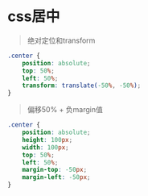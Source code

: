 # css居中

> 绝对定位和transform

```CSS
.center {
    position: absolute;
    top: 50%;
    left: 50%;
    transform: translate(-50%, -50%);
}
```

> 偏移50% + 负margin值

```CSS
.center {
    position: absolute;
    height: 100px;
    width: 100px;
    top: 50%;
    left: 50%;
    margin-top: -50px;
    margin-left: -50px;
}
```